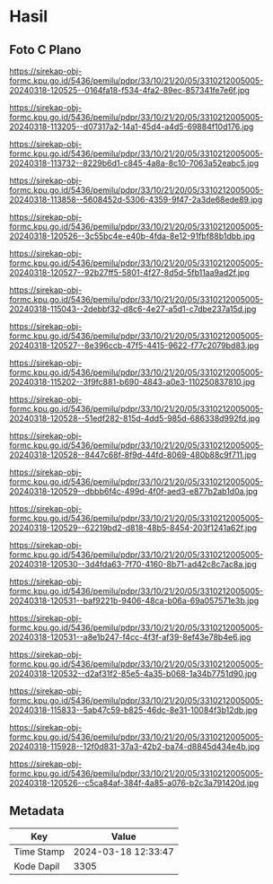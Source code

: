 # Hasil

## Foto C Plano

https://sirekap-obj-formc.kpu.go.id/5436/pemilu/pdpr/33/10/21/20/05/3310212005005-20240318-120525--0164fa18-f534-4fa2-89ec-857341fe7e6f.jpg

https://sirekap-obj-formc.kpu.go.id/5436/pemilu/pdpr/33/10/21/20/05/3310212005005-20240318-113205--d07317a2-14a1-45d4-a4d5-69884f10d176.jpg

https://sirekap-obj-formc.kpu.go.id/5436/pemilu/pdpr/33/10/21/20/05/3310212005005-20240318-113732--8229b6d1-c845-4a8a-8c10-7063a52eabc5.jpg

https://sirekap-obj-formc.kpu.go.id/5436/pemilu/pdpr/33/10/21/20/05/3310212005005-20240318-113858--5608452d-5306-4359-9f47-2a3de68ede89.jpg

https://sirekap-obj-formc.kpu.go.id/5436/pemilu/pdpr/33/10/21/20/05/3310212005005-20240318-120526--3c55bc4e-e40b-4fda-8e12-91fbf88b1dbb.jpg

https://sirekap-obj-formc.kpu.go.id/5436/pemilu/pdpr/33/10/21/20/05/3310212005005-20240318-120527--92b27ff5-5801-4f27-8d5d-5fb11aa9ad2f.jpg

https://sirekap-obj-formc.kpu.go.id/5436/pemilu/pdpr/33/10/21/20/05/3310212005005-20240318-115043--2debbf32-d8c6-4e27-a5d1-c7dbe237a15d.jpg

https://sirekap-obj-formc.kpu.go.id/5436/pemilu/pdpr/33/10/21/20/05/3310212005005-20240318-120527--8e396ccb-47f5-4415-9622-f77c2079bd83.jpg

https://sirekap-obj-formc.kpu.go.id/5436/pemilu/pdpr/33/10/21/20/05/3310212005005-20240318-115202--3f9fc881-b690-4843-a0e3-110250837810.jpg

https://sirekap-obj-formc.kpu.go.id/5436/pemilu/pdpr/33/10/21/20/05/3310212005005-20240318-120528--51edf282-815d-4dd5-985d-686338d992fd.jpg

https://sirekap-obj-formc.kpu.go.id/5436/pemilu/pdpr/33/10/21/20/05/3310212005005-20240318-120528--8447c68f-8f9d-44fd-8069-480b88c9f711.jpg

https://sirekap-obj-formc.kpu.go.id/5436/pemilu/pdpr/33/10/21/20/05/3310212005005-20240318-120529--dbbb6f4c-499d-4f0f-aed3-e877b2ab1d0a.jpg

https://sirekap-obj-formc.kpu.go.id/5436/pemilu/pdpr/33/10/21/20/05/3310212005005-20240318-120529--62219bd2-d818-48b5-8454-203f1241a62f.jpg

https://sirekap-obj-formc.kpu.go.id/5436/pemilu/pdpr/33/10/21/20/05/3310212005005-20240318-120530--3d4fda63-7f70-4160-8b71-ad42c8c7ac8a.jpg

https://sirekap-obj-formc.kpu.go.id/5436/pemilu/pdpr/33/10/21/20/05/3310212005005-20240318-120531--baf9221b-9406-48ca-b06a-69a057571e3b.jpg

https://sirekap-obj-formc.kpu.go.id/5436/pemilu/pdpr/33/10/21/20/05/3310212005005-20240318-120531--a8e1b247-f4cc-4f3f-af39-8ef43e78b4e6.jpg

https://sirekap-obj-formc.kpu.go.id/5436/pemilu/pdpr/33/10/21/20/05/3310212005005-20240318-120532--d2af31f2-85e5-4a35-b068-1a34b7751d90.jpg

https://sirekap-obj-formc.kpu.go.id/5436/pemilu/pdpr/33/10/21/20/05/3310212005005-20240318-115833--5ab47c59-b825-46dc-8e31-10084f3b12db.jpg

https://sirekap-obj-formc.kpu.go.id/5436/pemilu/pdpr/33/10/21/20/05/3310212005005-20240318-115928--12f0d831-37a3-42b2-ba74-d8845d434e4b.jpg

https://sirekap-obj-formc.kpu.go.id/5436/pemilu/pdpr/33/10/21/20/05/3310212005005-20240318-120526--c5ca84af-384f-4a85-a076-b2c3a791420d.jpg


## Metadata

| Key        | Value               |
| ---------- | ------------------- |
| Time Stamp | 2024-03-18 12:33:47 |
| Kode Dapil | 3305                |



